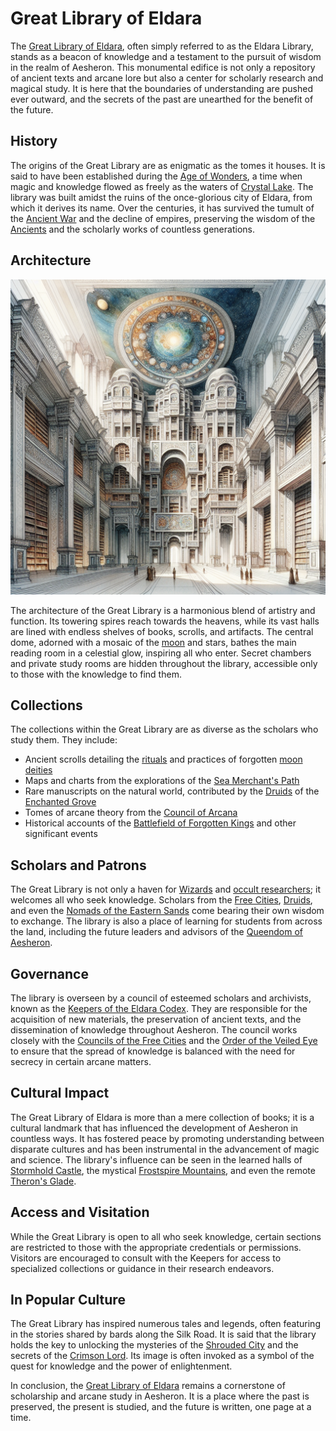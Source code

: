 # Great Library of Eldara

The [Great Library of Eldara](Great%20Library%20of%20Eldara.md), often simply referred to as the Eldara Library, stands as a beacon of knowledge and a testament to the pursuit of wisdom in the realm of Aesheron. This monumental edifice is not only a repository of ancient texts and arcane lore but also a center for scholarly research and magical study. It is here that the boundaries of understanding are pushed ever outward, and the secrets of the past are unearthed for the benefit of the future.

## History

The origins of the Great Library are as enigmatic as the tomes it houses. It is said to have been established during the [Age of Wonders](Age%20of%20Wonders.md), a time when magic and knowledge flowed as freely as the waters of [Crystal Lake](Crystal%20Lake.md). The library was built amidst the ruins of the once-glorious city of Eldara, from which it derives its name. Over the centuries, it has survived the tumult of the [Ancient War](Ancient%20War.md) and the decline of empires, preserving the wisdom of the [Ancients](Ancients.md) and the scholarly works of countless generations.

## Architecture

![Architecture](../../images/Great%20Library%20of%20Eldara_S_Architecture.png)

The architecture of the Great Library is a harmonious blend of artistry and function. Its towering spires reach towards the heavens, while its vast halls are lined with endless shelves of books, scrolls, and artifacts. The central dome, adorned with a mosaic of the [moon](Moon.md) and stars, bathes the main reading room in a celestial glow, inspiring all who enter. Secret chambers and private study rooms are hidden throughout the library, accessible only to those with the knowledge to find them.

## Collections

The collections within the Great Library are as diverse as the scholars who study them. They include:

- Ancient scrolls detailing the [rituals](Rituals.md) and practices of forgotten [moon deities](Moon%20Deities.md)
- Maps and charts from the explorations of the [Sea Merchant's Path](Sea%20Merchant'S%20Path.md)
- Rare manuscripts on the natural world, contributed by the [Druids](Druids.md) of the [Enchanted Grove](Enchanted%20Grove.md)
- Tomes of arcane theory from the [Council of Arcana](Council%20of%20Arcana.md)
- Historical accounts of the [Battlefield of Forgotten Kings](Battlefield%20of%20Forgotten%20Kings.md) and other significant events

## Scholars and Patrons

The Great Library is not only a haven for [Wizards](Wizards.md) and [occult researchers](Occult%20Researchers.md); it welcomes all who seek knowledge. Scholars from the [Free Cities](Free%20Cities.md), [Druids](Druids.md), and even the [Nomads of the Eastern Sands](Nomads%20of%20the%20Eastern%20Sands.md) come bearing their own wisdom to exchange. The library is also a place of learning for students from across the land, including the future leaders and advisors of the [Queendom of Aesheron](Queendom%20of%20Aesheron.md).

## Governance

The library is overseen by a council of esteemed scholars and archivists, known as the [Keepers of the Eldara Codex](Keepers%20of%20the%20Eldara%20Codex.md). They are responsible for the acquisition of new materials, the preservation of ancient texts, and the dissemination of knowledge throughout Aesheron. The council works closely with the [Councils of the Free Cities](Councils%20of%20the%20Free%20Cities.md) and the [Order of the Veiled Eye](Order%20of%20the%20Veiled%20Eye.md) to ensure that the spread of knowledge is balanced with the need for secrecy in certain arcane matters.

## Cultural Impact

The Great Library of Eldara is more than a mere collection of books; it is a cultural landmark that has influenced the development of Aesheron in countless ways. It has fostered peace by promoting understanding between disparate cultures and has been instrumental in the advancement of magic and science. The library's influence can be seen in the learned halls of [Stormhold Castle](Stormhold%20Castle.md), the mystical [Frostspire Mountains](Frostspire%20Mountains.md), and even the remote [Theron's Glade](Theron'S%20Glade.md).

## Access and Visitation

While the Great Library is open to all who seek knowledge, certain sections are restricted to those with the appropriate credentials or permissions. Visitors are encouraged to consult with the Keepers for access to specialized collections or guidance in their research endeavors.

## In Popular Culture

The Great Library has inspired numerous tales and legends, often featuring in the stories shared by bards along the Silk Road. It is said that the library holds the key to unlocking the mysteries of the [Shrouded City](Shrouded%20City.md) and the secrets of the [Crimson Lord](Crimson%20Lord.md). Its image is often invoked as a symbol of the quest for knowledge and the power of enlightenment.

In conclusion, the [Great Library of Eldara](Great%20Library%20of%20Eldara.md) remains a cornerstone of scholarship and arcane study in Aesheron. It is a place where the past is preserved, the present is studied, and the future is written, one page at a time.